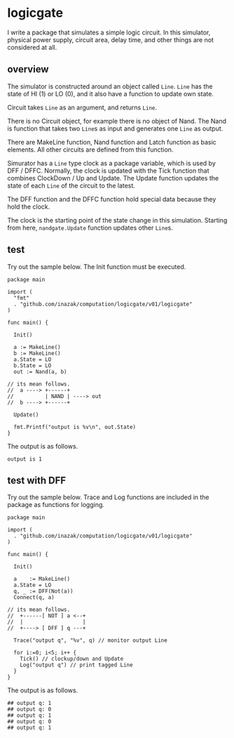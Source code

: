 # logicgate

I write a package that simulates a simple logic circuit.
In this simulator, physical power supply, circuit area,
delay time, and other things are not considered at all.


## overview

The simulator is constructed around an object called `Line`.
`Line` has the state of HI (1) or LO (0), and it also have a function to update own state.

Circuit takes `Line` as an argument, and returns `Line`.

There is no Circuit object, for example there is no object of Nand.
The Nand is function that takes two `Line`s as input and generates one `Line` as output.

There are MakeLine function, Nand function and Latch function as basic elements.
All other circuits are defined from this function.

Simurator has a `Line` type clock as a package variable, which is used by DFF / DFFC.
Normally, the clock is updated with the Tick function that combines ClockDown / Up and Update.
The Update function updates the state of each `Line` of the circuit to the latest.

The DFF function and the DFFC function hold special data because they hold the clock.

The clock is the starting point of the state change in this simulation.
Starting from here, `nandgate.Update` function updates other `Line`s.


## test

Try out the sample below. The Init function must be executed.
```
package main

import (
  "fmt"
  . "github.com/inazak/computation/logicgate/v01/logicgate"
)

func main() {

  Init()

  a := MakeLine()
  b := MakeLine()
  a.State = LO
  b.State = LO
  out := Nand(a, b)

// its mean follows.
//  a ----> +------+
//          | NAND | ----> out 
//  b ----> +------+

  Update()

  fmt.Printf("output is %v\n", out.State)
}
```

The output is as follows.
```
output is 1
```

## test with DFF

Try out the sample below.
Trace and Log functions are included in the package as functions for logging.

```
package main

import (
  . "github.com/inazak/computation/logicgate/v01/logicgate"
)

func main() {

  Init()

  a    := MakeLine()
  a.State = LO
  q, _ := DFF(Not(a))
  Connect(q, a)

// its mean follows.
//  +------[ NOT ] a <--+
//  |                   |
//  +----> [ DFF ] q ---+

  Trace("output q", "%v", q) // monitor output Line

  for i:=0; i<5; i++ {
    Tick() // clockup/down and Update
    Log("output q") // print tagged Line
  }
}
```

The output is as follows.
```
## output q: 1
## output q: 0
## output q: 1
## output q: 0
## output q: 1
```

